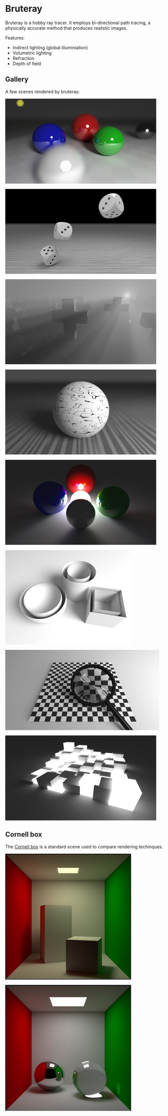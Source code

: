 # Bruteray

Bruteray is a hobby ray tracer. It employs bi-directional path tracing, a physically accurate method that produces realistic images.

Features:

  * Indirect lighting (global illuminiation)
  * Volumetric lighting
  * Refraction
  * Depth of field

## Gallery

A few scenes rendered by bruteray:

![fig](shots/052.jpg)

![fig](shots/055.jpg)

![fig](shots/054.jpg)

![fig](shots/053.jpg)

![fig](shots/032.jpg)

![fig](shots/039.jpg)

![fig](shots/045.jpg)

![fig](shots/047.jpg)


## Cornell box

The [Cornell box](https://en.wikipedia.org/wiki/Cornell_box) is a standard scene used to compare rendering techinques.

![fig](shots/042.jpg)

![fig](shots/044.jpg)

